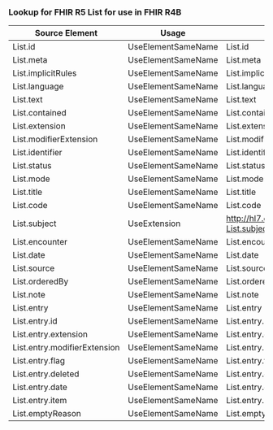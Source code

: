 ### Lookup for FHIR R5 List for use in FHIR R4B

| Source Element | Usage | Target |
| -------------- | ----- | ------ |
| List.id | UseElementSameName | List.id |
| List.meta | UseElementSameName | List.meta |
| List.implicitRules | UseElementSameName | List.implicitRules |
| List.language | UseElementSameName | List.language |
| List.text | UseElementSameName | List.text |
| List.contained | UseElementSameName | List.contained |
| List.extension | UseElementSameName | List.extension |
| List.modifierExtension | UseElementSameName | List.modifierExtension |
| List.identifier | UseElementSameName | List.identifier |
| List.status | UseElementSameName | List.status |
| List.mode | UseElementSameName | List.mode |
| List.title | UseElementSameName | List.title |
| List.code | UseElementSameName | List.code |
| List.subject | UseExtension | http://hl7.org/fhir/5.0/StructureDefinition/extension-List.subject |
| List.encounter | UseElementSameName | List.encounter |
| List.date | UseElementSameName | List.date |
| List.source | UseElementSameName | List.source |
| List.orderedBy | UseElementSameName | List.orderedBy |
| List.note | UseElementSameName | List.note |
| List.entry | UseElementSameName | List.entry |
| List.entry.id | UseElementSameName | List.entry.id |
| List.entry.extension | UseElementSameName | List.entry.extension |
| List.entry.modifierExtension | UseElementSameName | List.entry.modifierExtension |
| List.entry.flag | UseElementSameName | List.entry.flag |
| List.entry.deleted | UseElementSameName | List.entry.deleted |
| List.entry.date | UseElementSameName | List.entry.date |
| List.entry.item | UseElementSameName | List.entry.item |
| List.emptyReason | UseElementSameName | List.emptyReason |
